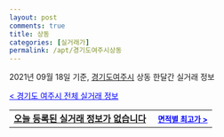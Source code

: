 ```yaml
---
layout: post
comments: true
title: 상동
categories: [실거래가]
permalink: /apt/경기도여주시상동
---
```


2021년 09월 18일 기준, <a href="/apt/경기도여주시">경기도여주시</a> 상동 한달간 실거래 정보

<a style="color: blue;" href="/apt/경기도여주시">< 경기도 여주시 전체 실거래 정보</a>
<!---- start ---->
<table>
  <tr>
    <td colspan="4" style="font-weight: bold;"><a href="/apt/경기도여주시상동{name_without_space}">오늘 등록된 실거래 정보가 없습니다</a> &nbsp;&nbsp;&nbsp; <a style="color: blue; font-size: smaller;" href="/apt/경기도여주시상동{name_without_space}">면적별 최고가 ></a></td>
  </tr>
    
</table>
<!---- end ---->
    